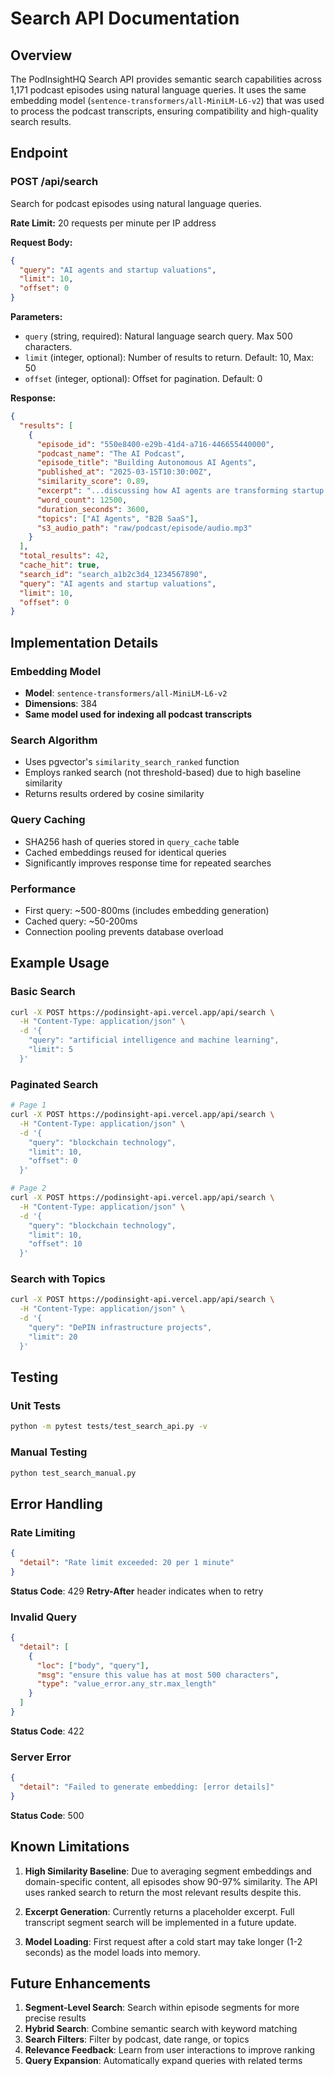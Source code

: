 # Search API Documentation

## Overview

The PodInsightHQ Search API provides semantic search capabilities across 1,171 podcast episodes using natural language queries. It uses the same embedding model (`sentence-transformers/all-MiniLM-L6-v2`) that was used to process the podcast transcripts, ensuring compatibility and high-quality search results.

## Endpoint

### POST /api/search

Search for podcast episodes using natural language queries.

**Rate Limit:** 20 requests per minute per IP address

**Request Body:**
```json
{
  "query": "AI agents and startup valuations",
  "limit": 10,
  "offset": 0
}
```

**Parameters:**
- `query` (string, required): Natural language search query. Max 500 characters.
- `limit` (integer, optional): Number of results to return. Default: 10, Max: 50
- `offset` (integer, optional): Offset for pagination. Default: 0

**Response:**
```json
{
  "results": [
    {
      "episode_id": "550e8400-e29b-41d4-a716-446655440000",
      "podcast_name": "The AI Podcast",
      "episode_title": "Building Autonomous AI Agents",
      "published_at": "2025-03-15T10:30:00Z",
      "similarity_score": 0.89,
      "excerpt": "...discussing how AI agents are transforming startup valuations...",
      "word_count": 12500,
      "duration_seconds": 3600,
      "topics": ["AI Agents", "B2B SaaS"],
      "s3_audio_path": "raw/podcast/episode/audio.mp3"
    }
  ],
  "total_results": 42,
  "cache_hit": true,
  "search_id": "search_a1b2c3d4_1234567890",
  "query": "AI agents and startup valuations",
  "limit": 10,
  "offset": 0
}
```

## Implementation Details

### Embedding Model
- **Model**: `sentence-transformers/all-MiniLM-L6-v2`
- **Dimensions**: 384
- **Same model used for indexing all podcast transcripts**

### Search Algorithm
- Uses pgvector's `similarity_search_ranked` function
- Employs ranked search (not threshold-based) due to high baseline similarity
- Returns results ordered by cosine similarity

### Query Caching
- SHA256 hash of queries stored in `query_cache` table
- Cached embeddings reused for identical queries
- Significantly improves response time for repeated searches

### Performance
- First query: ~500-800ms (includes embedding generation)
- Cached query: ~50-200ms
- Connection pooling prevents database overload

## Example Usage

### Basic Search
```bash
curl -X POST https://podinsight-api.vercel.app/api/search \
  -H "Content-Type: application/json" \
  -d '{
    "query": "artificial intelligence and machine learning",
    "limit": 5
  }'
```

### Paginated Search
```bash
# Page 1
curl -X POST https://podinsight-api.vercel.app/api/search \
  -H "Content-Type: application/json" \
  -d '{
    "query": "blockchain technology",
    "limit": 10,
    "offset": 0
  }'

# Page 2
curl -X POST https://podinsight-api.vercel.app/api/search \
  -H "Content-Type: application/json" \
  -d '{
    "query": "blockchain technology",
    "limit": 10,
    "offset": 10
  }'
```

### Search with Topics
```bash
curl -X POST https://podinsight-api.vercel.app/api/search \
  -H "Content-Type: application/json" \
  -d '{
    "query": "DePIN infrastructure projects",
    "limit": 20
  }'
```

## Testing

### Unit Tests
```bash
python -m pytest tests/test_search_api.py -v
```

### Manual Testing
```bash
python test_search_manual.py
```

## Error Handling

### Rate Limiting
```json
{
  "detail": "Rate limit exceeded: 20 per 1 minute"
}
```
**Status Code**: 429
**Retry-After** header indicates when to retry

### Invalid Query
```json
{
  "detail": [
    {
      "loc": ["body", "query"],
      "msg": "ensure this value has at most 500 characters",
      "type": "value_error.any_str.max_length"
    }
  ]
}
```
**Status Code**: 422

### Server Error
```json
{
  "detail": "Failed to generate embedding: [error details]"
}
```
**Status Code**: 500

## Known Limitations

1. **High Similarity Baseline**: Due to averaging segment embeddings and domain-specific content, all episodes show 90-97% similarity. The API uses ranked search to return the most relevant results despite this.

2. **Excerpt Generation**: Currently returns a placeholder excerpt. Full transcript segment search will be implemented in a future update.

3. **Model Loading**: First request after a cold start may take longer (1-2 seconds) as the model loads into memory.

## Future Enhancements

1. **Segment-Level Search**: Search within episode segments for more precise results
2. **Hybrid Search**: Combine semantic search with keyword matching
3. **Search Filters**: Filter by podcast, date range, or topics
4. **Relevance Feedback**: Learn from user interactions to improve ranking
5. **Query Expansion**: Automatically expand queries with related terms